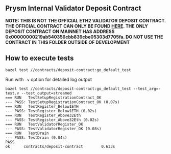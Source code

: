 ## Prysm Internal Validator Deposit Contract

**NOTE: THIS IS NOT THE OFFICIAL ETH2 VALIDATOR DEPOSIT CONTRACT. THE OFFICIAL CONTRACT CAN ONLY BE FOUND [HERE](https://github.com/ethereum/eth2.0-specs/blob/e4a9c5fa29def20c4264cd860868f131d6f40e72/solidity_deposit_contract/deposit_contract.sol). THE ONLY DEPOSIT CONTRACT ON MAINNET HAS ADDRESS 0x00000000219ab540356cbb839cbe05303d7705fa. DO NOT USE THE CONTRACT IN THIS FOLDER OUTSIDE OF DEVELOPMENT**

## How to execute tests

```
bazel test //contracts/deposit-contract:go_default_test

```

Run with `-v` option for detailed log output

```
bazel test //contracts/deposit-contract:go_default_test --test_arg=-test.v --test_output=streamed 
=== RUN   TestSetupRegistrationContract_OK
--- PASS: TestSetupRegistrationContract_OK (0.07s)
=== RUN   TestRegister_Below1ETH
--- PASS: TestRegister_Below1ETH (0.02s)
=== RUN   TestRegister_Above32Eth
--- PASS: TestRegister_Above32Eth (0.02s)
=== RUN   TestValidatorRegister_OK
--- PASS: TestValidatorRegister_OK (0.08s)
=== RUN   TestDrain
--- PASS: TestDrain (0.04s)
PASS
ok      contracts/deposit-contract        0.633s
```
